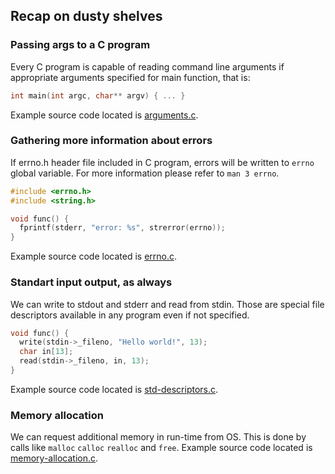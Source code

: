 ## Recap on dusty shelves

### Passing args to a C program

Every C program is capable of reading command line arguments if appropriate arguments specified for main function, that is:

```c
int main(int argc, char** argv) { ... }
```
Example source code located is [arguments.c](src/arguments.c).

### Gathering more information about errors

If errno.h header file included in C program, errors will be written to `errno` global variable. For more information please refer to `man 3 errno`.

```c
#include <errno.h>
#include <string.h>

void func() {
  fprintf(stderr, "error: %s", strerror(errno));
}
```
Example source code located is [errno.c](src/errno.c).

### Standart input output, as always

We can write to stdout and stderr and read from stdin. Those are special file descriptors available in any program even if not specified.

```c
void func() {
  write(stdin->_fileno, "Hello world!", 13);
  char in[13];
  read(stdin->_fileno, in, 13);
}
```
Example source code located is [std-descriptors.c](src/std-descriptors.c).

### Memory allocation

We can request additional memory in run-time from OS. This is done by calls like `malloc` `calloc` `realloc` and `free`. Example source code located is [memory-allocation.c](src/memory-allocation.c).
